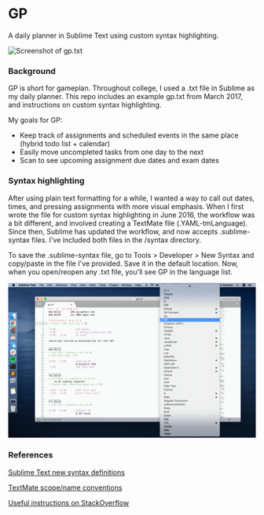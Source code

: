 # GP
A daily planner in Sublime Text using custom syntax highlighting.

![Screenshot of gp.txt](/screenshots/screen_01.png)

### Background
GP is short for gameplan. Throughout college, I used a .txt file in Sublime as my daily planner. This repo includes an example gp.txt from March 2017, and instructions on custom syntax highlighting. 

My goals for GP: 
+ Keep track of assignments and scheduled events in the same place (hybrid todo list + calendar)
+ Easily move uncompleted tasks from one day to the next
+ Scan to see upcoming assignment due dates and exam dates

### Syntax highlighting
After using plain text formatting for a while, I wanted a way to call out dates, times, and pressing assignments with more visual emphasis. When I first wrote the file for custom syntax highlighting in June 2016, the workflow was a bit different, and involved creating a TextMate file (.YAML-tmLanguage). Since then, Sublime has updated the workflow, and now accepts .sublime-syntax files. I've included both files in the /syntax directory.

To save the .sublime-syntax file, go to Tools > Developer > New Syntax and copy/paste in the file I've provided. Save it in the default location. Now, when you open/reopen any .txt file, you'll see GP in the language list. 

![Screenshot of the language list](/screenshots/screen_02.png)

### References
[Sublime Text new syntax definitions](https://www.sublimetext.com/docs/syntax.html#include-syntax)

[TextMate scope/name conventions](https://macromates.com/manual/en/language_grammars#naming_conventions)

[Useful instructions on StackOverflow](https://stackoverflow.com/questions/49781644/custom-syntax-in-sublime-text-3)